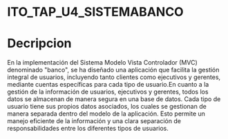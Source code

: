 # ITO_TAP_U4_SISTEMABANCO
#  Decripcion
En  la implementación del Sistema Modelo Vista Controlador (MVC) denominado "banco", se ha diseñado una aplicación que facilita la gestión integral de usuarios, incluyendo tanto clientes como ejecutivos y gerentes, mediante cuentas específicas para cada tipo de usuario.En cuanto a la gestión de la información de usuarios, ejecutivos y gerentes, todos los datos se almacenan de manera segura en una base de datos. Cada tipo de usuario tiene sus propios datos asociados, los cuales se gestionan de manera separada dentro del modelo de la aplicación. Esto permite un manejo eficiente de la información y una clara separación de responsabilidades entre los diferentes tipos de usuarios.
